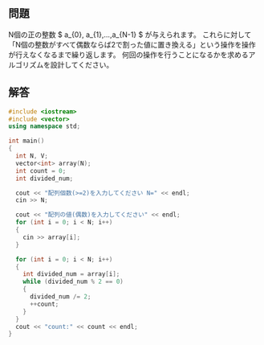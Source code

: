 <script>
window.MathJax = {tex: {inlineMath: [['$', '$'] ],displayMath: [ ['$$','$$'], ["\\[","\\]"] ],autoload: {color: [],colorv2: ['color']},packages: {'[+]': ['noerrors']}},options: {ignoreHtmlClass: 'tex2jax_ignore',processHtmlClass: 'tex2jax_process'},loader: {load: ['input/asciimath', '[tex]/noerrors']}};
</script>
<script src="https://cdn.jsdelivr.net/npm/mathjax@3/es5/tex-mml-chtml.js" id="MathJax-script">
</script>

## 問題
N個の正の整数 $ a_{0}, a_{1},...,a_{N-1} $ が与えられます。
これらに対して「N個の整数がすべて偶数ならば2で割った値に置き換える」という操作を操作が行えなくなるまで繰り返します。
何回の操作を行うことになるかを求めるアルゴリズムを設計してください。

## 解答

```cpp
#include <iostream>
#include <vector>
using namespace std;

int main()
{
  int N, V;
  vector<int> array(N);
  int count = 0;
  int divided_num;

  cout << "配列個数(>=2)を入力してください N=" << endl;
  cin >> N;

  cout << "配列の値(偶数)を入力してください" << endl;
  for (int i = 0; i < N; i++)
  {
    cin >> array[i];
  }

  for (int i = 0; i < N; i++)
  {
    int divided_num = array[i];
    while (divided_num % 2 == 0)
    {
      divided_num /= 2;
      ++count;
    }
  }
  cout << "count:" << count << endl;
}
```
